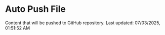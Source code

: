 # Auto Push File

Content that will be pushed to GitHub repository.
Last updated: 07/03/2025, 01:51:52 AM